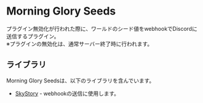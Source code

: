 # Morning Glory Seeds
プラグイン無効化が行われた際に、ワールドのシード値をwebhookでDiscordに送信するプラグイン。  
※プラグインの無効化は、通常サーバー終了時に行われます。

## ライブラリ
Morning Glory Seedsは、以下のライブラリを含んでいます。

- [SkyStory](https://github.com/SigureRuri/SkyStory) - webhookの送信に使用します。